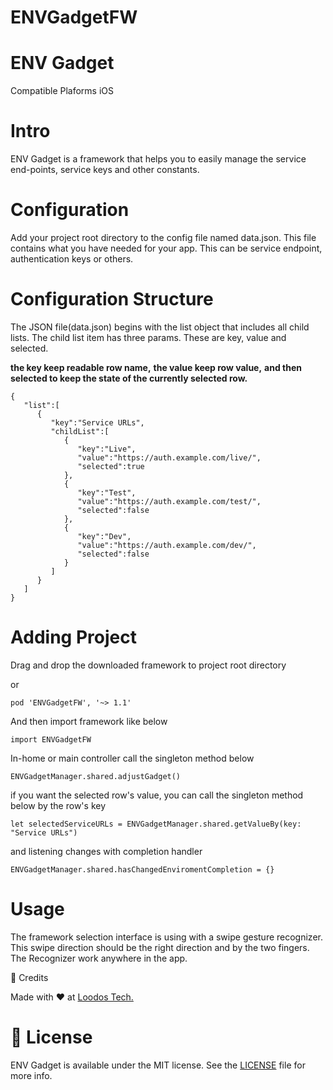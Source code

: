 # ENVGadgetFW

# ENV Gadget

Compatible Plaforms iOS

# Intro

ENV Gadget is a framework that helps you to easily manage the service end-points, service keys and other constants.

# Configuration

Add your project root directory to the config file named data.json. This file contains what you have needed for your app. This can be service endpoint, authentication keys or others.

# Configuration Structure

The JSON file(data.json) begins with the list object that includes all child lists. The child list item has three params. These are key, value and selected.

<b>the key keep readable row name,</b>
<b>the value keep row value,</b>
<b>and then selected to keep the state of the currently selected row.</b>

```
{
   "list":[
      {
         "key":"Service URLs",
         "childList":[
            {
               "key":"Live",
               "value":"https://auth.example.com/live/",
               "selected":true
            },
            {
               "key":"Test",
               "value":"https://auth.example.com/test/",
               "selected":false
            },
            {
               "key":"Dev",
               "value":"https://auth.example.com/dev/",
               "selected":false
            }
         ]
      }
   ]
}

```



# Adding Project

Drag and drop the downloaded framework to project root directory

or
```
pod 'ENVGadgetFW', '~> 1.1'

```


And then import framework like below

```
import ENVGadgetFW

```


In-home or main controller call the singleton method below
```
ENVGadgetManager.shared.adjustGadget()
```

if you want the selected row's value, you can call the singleton method below by the row's key
```
let selectedServiceURLs = ENVGadgetManager.shared.getValueBy(key: "Service URLs")
```

and listening changes with completion handler
```
ENVGadgetManager.shared.hasChangedEnviromentCompletion = {}
```

# Usage
The framework selection interface is using with a swipe gesture recognizer. This swipe direction should be the right direction and by the two fingers. The Recognizer work anywhere in the app.

👥 Credits

Made with ❤️ at <a target="blank" href="https://loodos.com.tr">Loodos Tech.</a>

# 📄 License
ENV Gadget is available under the MIT license. See the <a target="blank" href="https://raw.githubusercontent.com/batikansosun/ENV_Gadget/master/LICENSE">LICENSE</a> file for more info.
